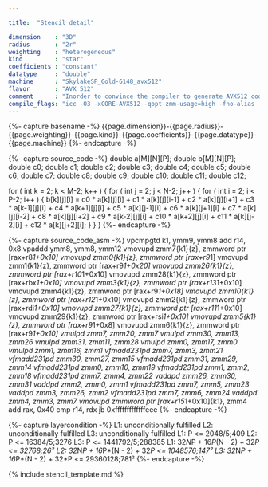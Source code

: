 ```yaml
---

title:  "Stencil detail"

dimension    : "3D"
radius       : "2r"
weighting    : "heterogeneous"
kind         : "star"
coefficients : "constant"
datatype     : "double"
machine      : "SkylakeSP_Gold-6148_avx512"
flavor       : "AVX 512"
comment      : "Inorder to convince the compiler to generate AVX512 code, the flag` -qopt-zmm-usage=high` has to be used."
compile_flags: "icc -O3 -xCORE-AVX512 -qopt-zmm-usage=high -fno-alias -qopenmp -DLIKWID_PERFMON -I/mnt/opt/likwid-4.3.2/include -L/mnt/opt/likwid-4.3.2/lib -I./stempel/stempel/headers/ ./stempel/headers/timing.c ./stempel/headers/dummy.c solar_compilable.c -o stencil -llikwid"
---
```


{%- capture basename -%}
{{page.dimension}}-{{page.radius}}-{{page.weighting}}-{{page.kind}}-{{page.coefficients}}-{{page.datatype}}-{{page.machine}}
{%- endcapture -%}

{%- capture source_code -%}
double a[M][N][P];
double b[M][N][P];
double c0;
double c1;
double c2;
double c3;
double c4;
double c5;
double c6;
double c7;
double c8;
double c9;
double c10;
double c11;
double c12;

for ( int k = 2; k < M-2; k++ ) {
  for ( int j = 2; j < N-2; j++ ) {
    for ( int i = 2; i < P-2; i++ ) {
      b[k][j][i] = c0 * a[k][j][i]
        + c1 * a[k][j][i-1] + c2 * a[k][j][i+1]
        + c3 * a[k-1][j][i] + c4 * a[k+1][j][i]
        + c5 * a[k][j-1][i] + c6 * a[k][j+1][i]
        + c7 * a[k][j][i-2] + c8 * a[k][j][i+2]
        + c9 * a[k-2][j][i] + c10 * a[k+2][j][i]
        + c11 * a[k][j-2][i] + c12 * a[k][j+2][i];
    }
  }
}
{%- endcapture -%}

{%- capture source_code_asm -%}
vpcmpgtd k1, ymm9, ymm8
add r14, 0x8
vpaddd ymm8, ymm8, ymm12
vmovupd zmm7{k1}{z}, zmmword ptr [rax+r8*1+0x10]
vmovupd zmm0{k1}{z}, zmmword ptr [rax+r9*1]
vmovupd zmm1{k1}{z}, zmmword ptr [rax+r9*1+0x20]
vmovupd zmm26{k1}{z}, zmmword ptr [rax+r10*1+0x10]
vmovupd zmm28{k1}{z}, zmmword ptr [rax+rbx*1+0x10]
vmovupd zmm3{k1}{z}, zmmword ptr [rax+r13*1+0x10]
vmovupd zmm4{k1}{z}, zmmword ptr [rax+r9*1+0x18]
vmovupd zmm10{k1}{z}, zmmword ptr [rax+r12*1+0x10]
vmovupd zmm2{k1}{z}, zmmword ptr [rax+rdi*1+0x10]
vmovupd zmm27{k1}{z}, zmmword ptr [rax+r11*1+0x10]
vmovupd zmm29{k1}{z}, zmmword ptr [rax+rsi*1+0x10]
vmovupd zmm5{k1}{z}, zmmword ptr [rax+r9*1+0x8]
vmovupd zmm6{k1}{z}, zmmword ptr [rax+r9*1+0x10]
vmulpd zmm7, zmm20, zmm7
vmulpd zmm30, zmm13, zmm26
vmulpd zmm31, zmm11, zmm28
vmulpd zmm0, zmm17, zmm0
vmulpd zmm1, zmm16, zmm1
vfmadd231pd zmm7, zmm3, zmm21
vfmadd231pd zmm30, zmm27, zmm15
vfmadd231pd zmm31, zmm29, zmm14
vfmadd231pd zmm0, zmm10, zmm19
vfmadd231pd zmm1, zmm2, zmm18
vfmadd231pd zmm7, zmm4, zmm22
vaddpd zmm26, zmm30, zmm31
vaddpd zmm2, zmm0, zmm1
vfmadd231pd zmm7, zmm5, zmm23
vaddpd zmm3, zmm26, zmm2
vfmadd231pd zmm7, zmm6, zmm24
vaddpd zmm4, zmm3, zmm7
vmovupd zmmword ptr [rax+r15*1+0x10]{k1}, zmm4
add rax, 0x40
cmp r14, rdx
jb 0xfffffffffffffeee
{%- endcapture -%}

{%- capture layercondition -%}
L1: unconditionally fulfilled
L2: unconditionally fulfilled
L3: unconditionally fulfilled
L1: P <= 2048/5;409
L2: P <= 16384/5;3276
L3: P <= 1441792/5;288385
L1: 32*N*P + 16*P*(N - 2) + 32*P <= 32768;26²
L2: 32*N*P + 16*P*(N - 2) + 32*P <= 1048576;147²
L3: 32*N*P + 16*P*(N - 2) + 32*P <= 29360128;781²
{%- endcapture -%}

{% include stencil_template.md %}

